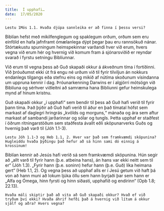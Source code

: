 ```yaml
---
title:  Í upphafi…
date:  17/05/2020
---
```


`Lestu 1Mós 1.1. Hvaða djúpa sannleika er að finna í þessu versi?`

Biblían hefst með mikilfenglegum og spaklegum orðum, orðum sem eru einföld en hafa jafnframt ómælanlega dýpt þegar þau eru rannsökuð nánar. Stórtækustu spurningum heimspekinnar varðandi hver við erum, hvers vegna við erum hér og hvernig við komum fram á sjónarsviðið er reyndar svarað í fyrstu setningu Biblíunnar.

Við erum til vegna þess að Guð skapaði okkur á ákveðnum tíma í fortíðinni. Við þróuðumst ekki út frá engu né urðum við til fyrir tilviljun án nokkurs endanlegs tilgangs eða stefnu eins og mikið af nútíma skoðunum vísindanna um uppruna kennir í dag. Þróunarkenning Darwins er í algjörri mótsögn við Biblíuna og sérhver viðleitni að samræma hana Biblíunni gefur heimskulega mynd af hinum kristnu.

Guð skapaði okkur „í upphafi“ sem bendir til þess að Guð hafi verið til fyrir þann tíma. Það þýðir að Guð hafi verið til áður en það tímatal hófst sem markast af daglegri hringrás „kvölds og morguns,“ mánaða og ára sem aftur markast af sambandi jarðarinnar og sólar og tungls. Þetta upphaf er staðfest í öðrum ritningarstöðum sem staðfesta ávallt eðli sköpunarverks Guðs og hvernig það varð til (Jóh 1.1-3).

`Lestu Jóh 1.1-3 og Heb 1.1, 2. Hver var það sem framkvæmdi sköpunina? Hugleiddu hvaða þýðingu það hefur að sá hinn sami dó einnig á krossinum!`

Biblían kennir að Jesús hafi verið sá sem framkvæmdi sköpunina. Hún segir að „allt varð til fyrir hann (þ.e. atbeina hans), án hans var ekki neitt sem til er“ (Jóh 1.3). „Fyrir hann (þ.e. soninn) hefur hann (þ.e. Guð) líka heimana gert“ (Heb 1.1, 2). Og vegna þess að upphaf alls er í Jesú getum við haft þá von að hann muni að lokum ljúka öllu sem hann byrjaði þar sem hann er „Alfa og Ómega, hinn fyrsti og hinn síðasti, upphafið og endirinn“ (Opb 1.8; 22.13).

`Hvaða máli skiptir það að vita að Guð skapaði okkur? Hvað ef við tryðum því ekki? Hvaða áhrif hefði það á hvernig við lítum á okkur sjálf og aðra? Hvers vegna?`